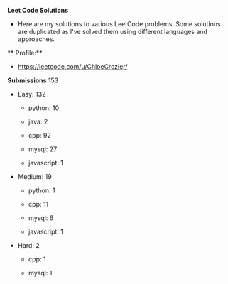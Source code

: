 **Leet Code Solutions**

- Here are my solutions to various LeetCode problems. Some solutions are duplicated as I've solved them using different languages and approaches.

** Profile:**

- https://leetcode.com/u/ChloeCrozier/


**Submissions** 153
- Easy: 132

  -  python: 10

  -  java: 2

  -  cpp: 92

  -  mysql: 27

  -  javascript: 1


- Medium: 19

  -  python: 1

  -  cpp: 11

  -  mysql: 6

  -  javascript: 1


- Hard: 2

  -  cpp: 1

  -  mysql: 1